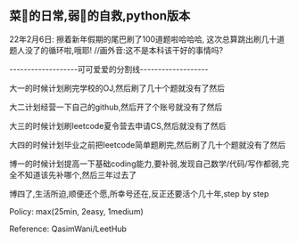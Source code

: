 ## 菜🐶的日常,弱🐔的自救,python版本
<p>22年2月6日: 擦着新年假期的尾巴刷了100道题啦哈哈哈, 这次总算跳出刷几十道题人没了的循环啦,哦耶! //画外音:这不是本科该干好的事情吗?</p>
<p>-------------------可可爱爱的分割线-------------------</p>
<p>大一的时候计划刷完学校的OJ,然后刷了几十个题就没有了然后</p>
<p>大二计划经营一下自己的github,然后开了个账号就没有了然后</p>
<p>大三的时候计划刷leetcode夏令营去申请CS,然后就没有了然后</p>
<p>大四的时候计划毕业之前把leetcode简单题刷完,然后刷了几十个题就没有了然后</p>
<p>博一的时候计划提高一下基础coding能力,要补弱,发现自己数学/代码/写作都弱,完全不知道该先补哪个,然后三年过去了</p>
<p>博四了,生活所迫,顺便还个愿,所幸号还在,反正还要活个几十年,step by step</p>

<p>Policy: max(25min, 2easy, 1medium)</p>

Reference: QasimWani/LeetHub
